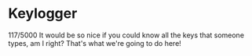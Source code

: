 # Keylogger
  117/5000 It would be so nice if you could know all the keys that someone types, am I right? That's what we're going to do here!
